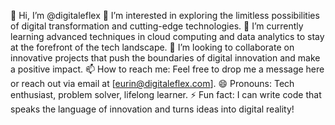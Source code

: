 👋 Hi, I’m @digitaleflex
👀 I’m interested in exploring the limitless possibilities of digital transformation and cutting-edge technologies.
🌱 I’m currently learning advanced techniques in cloud computing and data analytics to stay at the forefront of the tech landscape.
💞️ I’m looking to collaborate on innovative projects that push the boundaries of digital innovation and make a positive impact.
📫 How to reach me: Feel free to drop me a message here or reach out via email at [eurin@digitaleflex.com].
😄 Pronouns: Tech enthusiast, problem solver, lifelong learner.
⚡ Fun fact: I can write code that speaks the language of innovation and turns ideas into digital reality!
